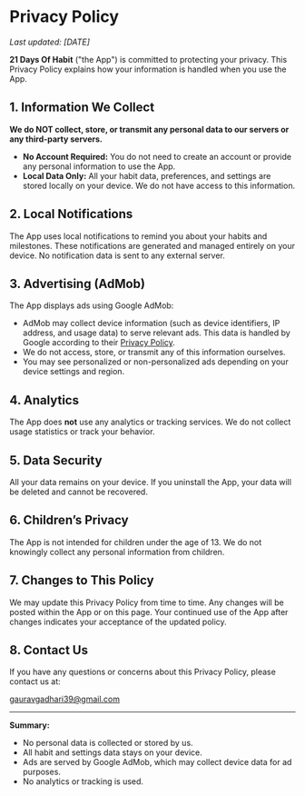 # Privacy Policy

_Last updated: [DATE]_

**21 Days Of Habit** ("the App") is committed to protecting your privacy. This Privacy Policy explains how your information is handled when you use the App.

## 1. Information We Collect

**We do NOT collect, store, or transmit any personal data to our servers or any third-party servers.**

- **No Account Required:** You do not need to create an account or provide any personal information to use the App.
- **Local Data Only:** All your habit data, preferences, and settings are stored locally on your device. We do not have access to this information.

## 2. Local Notifications

The App uses local notifications to remind you about your habits and milestones. These notifications are generated and managed entirely on your device. No notification data is sent to any external server.

## 3. Advertising (AdMob)

The App displays ads using Google AdMob:

- AdMob may collect device information (such as device identifiers, IP address, and usage data) to serve relevant ads. This data is handled by Google according to their [Privacy Policy](https://policies.google.com/privacy).
- We do not access, store, or transmit any of this information ourselves.
- You may see personalized or non-personalized ads depending on your device settings and region.

## 4. Analytics

The App does **not** use any analytics or tracking services. We do not collect usage statistics or track your behavior.

## 5. Data Security

All your data remains on your device. If you uninstall the App, your data will be deleted and cannot be recovered.

## 6. Children’s Privacy

The App is not intended for children under the age of 13. We do not knowingly collect any personal information from children.

## 7. Changes to This Policy

We may update this Privacy Policy from time to time. Any changes will be posted within the App or on this page. Your continued use of the App after changes indicates your acceptance of the updated policy.

## 8. Contact Us

If you have any questions or concerns about this Privacy Policy, please contact us at:

gauravgadhari39@gmail.com

---

**Summary:**

- No personal data is collected or stored by us.
- All habit and settings data stays on your device.
- Ads are served by Google AdMob, which may collect device data for ad purposes.
- No analytics or tracking is used.
